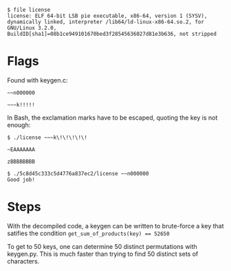 ```
$ file license 
license: ELF 64-bit LSB pie executable, x86-64, version 1 (SYSV), dynamically linked, interpreter /lib64/ld-linux-x86-64.so.2, for GNU/Linux 3.2.0, BuildID[sha1]=08b1ce949101670bed3f28545636027d81e3b636, not stripped
```

# Flags

Found with keygen.c:

`~~n000000`

`~~~k!!!!!`

In Bash, the exclamation marks have to be escaped, quoting the key is not enough:

`$ ./license ~~~k\!\!\!\!\!`

`~EAAAAAAA`

`zBBBBBBBB`

```
$ ./5c8d45c333c5d4776a837ec2/license ~~n000000
Good job!
```

# Steps

With the decompiled code, a keygen can be written to brute-force a key that satifies the condition `get_sum_of_products(key) == 52650`

To get to 50 keys, one can determine 50 distinct permutations with keygen.py. This is much faster than trying to find 50 distinct sets of characters.
